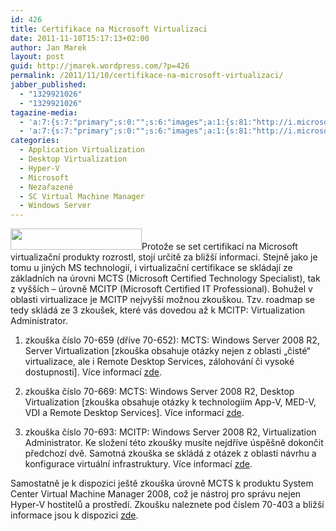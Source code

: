 ```yaml
---
id: 426
title: Certifikace na Microsoft Virtualizaci
date: 2011-11-10T15:17:13+02:00
author: Jan Marek
layout: post
guid: http://jmarek.wordpress.com/?p=426
permalink: /2011/11/10/certifikace-na-microsoft-virtualizaci/
jabber_published:
  - "1329921026"
  - "1329921026"
tagazine-media:
  - 'a:7:{s:7:"primary";s:0:"";s:6:"images";a:1:{s:81:"http://i.microsoft.com/global/learning/en/us/PublishingImages/logo-header-msl.png";a:6:{s:8:"file_url";s:81:"http://i.microsoft.com/global/learning/en/us/PublishingImages/logo-header-msl.png";s:5:"width";s:3:"210";s:6:"height";s:2:"34";s:4:"type";s:5:"image";s:4:"area";s:4:"7140";s:9:"file_path";s:0:"";}}s:6:"videos";a:0:{}s:11:"image_count";s:1:"1";s:6:"author";s:8:"17238236";s:7:"blog_id";s:8:"16623371";s:9:"mod_stamp";s:19:"2012-02-22 14:31:23";}'
  - 'a:7:{s:7:"primary";s:0:"";s:6:"images";a:1:{s:81:"http://i.microsoft.com/global/learning/en/us/PublishingImages/logo-header-msl.png";a:6:{s:8:"file_url";s:81:"http://i.microsoft.com/global/learning/en/us/PublishingImages/logo-header-msl.png";s:5:"width";s:3:"210";s:6:"height";s:2:"34";s:4:"type";s:5:"image";s:4:"area";s:4:"7140";s:9:"file_path";s:0:"";}}s:6:"videos";a:0:{}s:11:"image_count";s:1:"1";s:6:"author";s:8:"17238236";s:7:"blog_id";s:8:"16623371";s:9:"mod_stamp";s:19:"2012-02-22 14:31:23";}'
categories:
  - Application Virtualization
  - Desktop Virtualization
  - Hyper-V
  - Microsoft
  - Nezařazené
  - SC Virtual Machine Manager
  - Windows Server
---
```

[<img class="alignleft" title="Microsoft Learning Header" src="http://i.microsoft.com/global/learning/en/us/PublishingImages/logo-header-msl.png" alt="" width="210" height="34" />](null)Protože se set certifikací na Microsoft virtualizační produkty rozrostl, stojí určitě za bližší informaci. Stejně jako je tomu u jiných MS technologií, i virtualizační certifikace se skládají ze základních na úrovni MCTS (Microsoft Certified Technology Specialist), tak z vyšších &#8211; úrovně MCITP (Microsoft Certified IT Professional). Bohužel v oblasti virtualizace je MCITP nejvyšší možnou zkouškou. Tzv. roadmap se tedy skládá ze 3 zkoušek, které vás dovedou až k MCITP: Virtualization Administrator.

1. zkouška číslo 70-659 (dříve 70-652): MCTS: Windows Server 2008 R2, Server Virtualization [zkouška obsahuje otázky nejen z oblasti &#8222;čisté&#8220; virtualizace, ale i Remote Desktop Services, zálohování či vysoké dostupnosti]. Více informací <a href="http://www.microsoft.com/learning/en/us/exam.aspx?ID=70-659" target="_blank">zde</a>.

2. zkouška číslo 70-669: MCTS: Windows Server 2008 R2, Desktop Virtualization [zkouška obsahuje otázky k technologiím App-V, MED-V, VDI a Remote Desktop Services]. Více informací <a href="http://www.microsoft.com/learning/en/us/exam.aspx?ID=70-669" target="_blank">zde</a>.

3. zkouška číslo 70-693: MCITP: Windows Server 2008 R2, Virtualization Administrator. Ke složení této zkoušky musíte nejdříve úspěšně dokončit předchozí dvě. Samotná zkouška se skládá z otázek z oblastí návrhu a konfigurace virtuální infrastruktury. Více informací <a href="http://www.microsoft.com/learning/en/us/exam.aspx?ID=70-693" target="_blank">zde</a>.

Samostatně je k dispozici ještě zkouška úrovně MCTS k produktu System Center Virtual Machine Manager 2008, což je nástroj pro správu nejen Hyper-V hostitelů a prostředí. Zkoušku naleznete pod číslem 70-403 a bližší informace jsou k dispozici <a href="http://www.microsoft.com/learning/en/us/exam.aspx?id=70-403" target="_blank">zde</a>.

